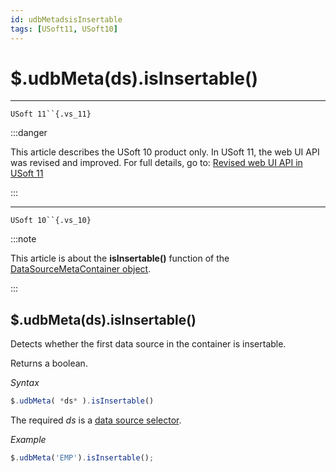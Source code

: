```yaml
---
id: udbMetadsisInsertable
tags: [USoft11, USoft10]
---
```

# $.udbMeta(ds).isInsertable()



----

`USoft 11``{.vs_11}`


:::danger

This article describes the USoft 10 product only.
In USoft 11, the web UI API was revised and improved. For full details, go to:
[Revised web UI API in USoft 11](/docs/Web_and_app_UIs/UDB_udb/Revised_web_UI_API_in_USoft_11.md)

:::

----

`USoft 10``{.vs_10}`


:::note

This article is about the **isInsertable()** function of the [DataSourceMetaContainer object](/docs/Web_and_app_UIs/UDB_DataSourceMetaContainer).

:::

## **$.udbMeta(ds).isInsertable()**

Detects whether the first data source in the container is insertable.

Returns a boolean.

*Syntax*

```js
$.udbMeta( *ds* ).isInsertable()
```

The required *ds* is a [data source selector](/docs/Web_and_app_UIs/UDB_DataSourceMetaContainer/UDB_DataSourceMetaContainer_object.md).

*Example*

```js
$.udbMeta('EMP').isInsertable();
```

 
